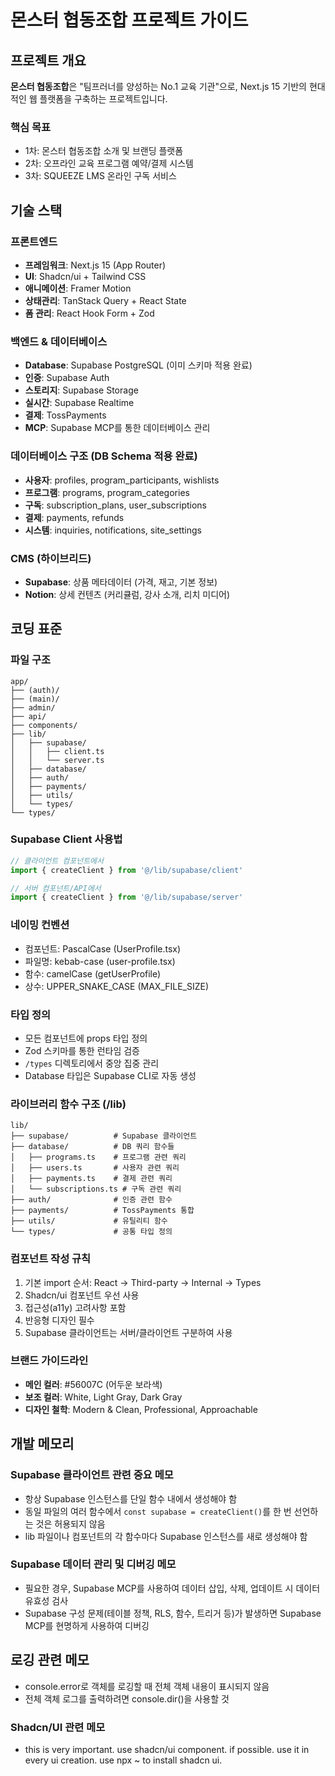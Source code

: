 # 몬스터 협동조합 프로젝트 가이드

## 프로젝트 개요
**몬스터 협동조합**은 "팀프러너를 양성하는 No.1 교육 기관"으로, Next.js 15 기반의 현대적인 웹 플랫폼을 구축하는 프로젝트입니다.

### 핵심 목표
- 1차: 몬스터 협동조합 소개 및 브랜딩 플랫폼
- 2차: 오프라인 교육 프로그램 예약/결제 시스템
- 3차: SQUEEZE LMS 온라인 구독 서비스

## 기술 스택

### 프론트엔드
- **프레임워크**: Next.js 15 (App Router)
- **UI**: Shadcn/ui + Tailwind CSS
- **애니메이션**: Framer Motion
- **상태관리**: TanStack Query + React State
- **폼 관리**: React Hook Form + Zod

### 백엔드 & 데이터베이스
- **Database**: Supabase PostgreSQL (이미 스키마 적용 완료)
- **인증**: Supabase Auth
- **스토리지**: Supabase Storage
- **실시간**: Supabase Realtime
- **결제**: TossPayments
- **MCP**: Supabase MCP를 통한 데이터베이스 관리

### 데이터베이스 구조 (DB Schema 적용 완료)
- **사용자**: profiles, program_participants, wishlists
- **프로그램**: programs, program_categories
- **구독**: subscription_plans, user_subscriptions
- **결제**: payments, refunds
- **시스템**: inquiries, notifications, site_settings

### CMS (하이브리드)
- **Supabase**: 상품 메타데이터 (가격, 재고, 기본 정보)
- **Notion**: 상세 컨텐츠 (커리큘럼, 강사 소개, 리치 미디어)

## 코딩 표준

### 파일 구조
```
app/
├── (auth)/
├── (main)/
├── admin/
├── api/
├── components/
├── lib/
│   ├── supabase/
│   │   ├── client.ts
│   │   └── server.ts
│   ├── database/
│   ├── auth/
│   ├── payments/
│   ├── utils/
│   └── types/
└── types/
```

### Supabase Client 사용법
```typescript
// 클라이언트 컴포넌트에서
import { createClient } from '@/lib/supabase/client'

// 서버 컴포넌트/API에서
import { createClient } from '@/lib/supabase/server'
```

### 네이밍 컨벤션
- 컴포넌트: PascalCase (UserProfile.tsx)
- 파일명: kebab-case (user-profile.tsx)
- 함수: camelCase (getUserProfile)
- 상수: UPPER_SNAKE_CASE (MAX_FILE_SIZE)

### 타입 정의
- 모든 컴포넌트에 props 타입 정의
- Zod 스키마를 통한 런타임 검증
- `/types` 디렉토리에서 중앙 집중 관리
- Database 타입은 Supabase CLI로 자동 생성

### 라이브러리 함수 구조 (/lib)
```
lib/
├── supabase/          # Supabase 클라이언트
├── database/          # DB 쿼리 함수들
│   ├── programs.ts    # 프로그램 관련 쿼리
│   ├── users.ts       # 사용자 관련 쿼리
│   ├── payments.ts    # 결제 관련 쿼리
│   └── subscriptions.ts # 구독 관련 쿼리
├── auth/              # 인증 관련 함수
├── payments/          # TossPayments 통합
├── utils/             # 유틸리티 함수
└── types/             # 공통 타입 정의
```

### 컴포넌트 작성 규칙
1. 기본 import 순서: React → Third-party → Internal → Types
2. Shadcn/ui 컴포넌트 우선 사용
3. 접근성(a11y) 고려사항 포함
4. 반응형 디자인 필수
5. Supabase 클라이언트는 서버/클라이언트 구분하여 사용

### 브랜드 가이드라인
- **메인 컬러**: #56007C (어두운 보라색)
- **보조 컬러**: White, Light Gray, Dark Gray
- **디자인 철학**: Modern & Clean, Professional, Approachable

## 개발 메모리

### Supabase 클라이언트 관련 중요 메모
- 항상 Supabase 인스턴스를 단일 함수 내에서 생성해야 함
- 동일 파일의 여러 함수에서 `const supabase = createClient()`를 한 번 선언하는 것은 허용되지 않음
- lib 파일이나 컴포넌트의 각 함수마다 Supabase 인스턴스를 새로 생성해야 함

### Supabase 데이터 관리 및 디버깅 메모
- 필요한 경우, Supabase MCP를 사용하여 데이터 삽입, 삭제, 업데이트 시 데이터 유효성 검사
- Supabase 구성 문제(테이블 정책, RLS, 함수, 트리거 등)가 발생하면 Supabase MCP를 현명하게 사용하여 디버깅

## 로깅 관련 메모
- console.error로 객체를 로깅할 때 전체 객체 내용이 표시되지 않음
- 전체 객체 로그를 출력하려면 console.dir()을 사용할 것

### Shadcn/UI 관련 메모
- this is very important. use shadcn/ui component. if possible. use it in every ui creation. use npx ~ to install shadcn ui.